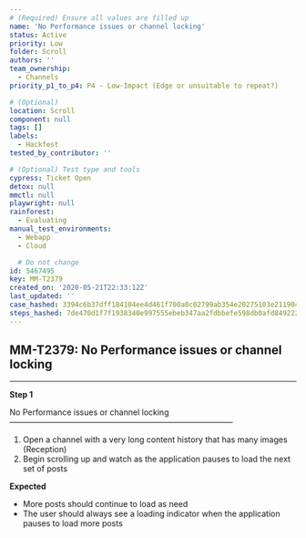 ```yaml
---
# (Required) Ensure all values are filled up
name: 'No Performance issues or channel locking'
status: Active
priority: Low
folder: Scroll
authors: ''
team_ownership:
  - Channels
priority_p1_to_p4: P4 - Low-Impact (Edge or unsuitable to repeat?)

# (Optional)
location: Scroll
component: null
tags: []
labels:
  - Hackfest
tested_by_contributor: ''

# (Optional) Test type and tools
cypress: Ticket Open
detox: null
mmctl: null
playwright: null
rainforest:
  - Evaluating
manual_test_environments:
  - Webapp
  - Cloud

  # Do not change
id: 5467495
key: MM-T2379
created_on: '2020-05-21T22:33:12Z'
last_updated: ''
case_hashed: 3394c6b37dff184104ee4d461f700a0c02799ab354e20275103e21190417bdf9f1b3e18654cda9a319a7c5e6d1f628fb
steps_hashed: 7de470d1f7f1938340e997555ebeb347aa2fdbbefe598db0afd849222401be52e8fd5a63e6a1b34e90391163b413074b
---
```


<!-- (Auto-generated) Based on frontmatter's "key" and "name" -->

## MM-T2379: No Performance issues or channel locking

---

**Step 1**

No Performance issues or channel locking\
————————————————————————————

1. Open a channel with a very long content history that has many images (Reception)
2. Begin scrolling up and watch as the application pauses to load the next set of posts

**Expected**

- More posts should continue to load as need
- The user should always see a loading indicator when the application pauses to load more posts
